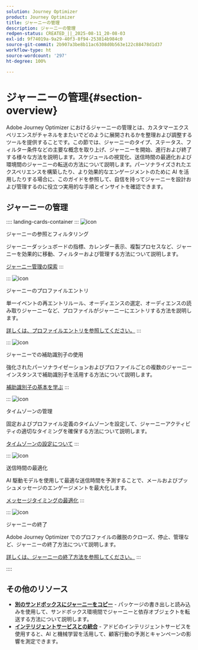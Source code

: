 ```yaml
---
solution: Journey Optimizer
product: Journey Optimizer
title: ジャーニーの管理
description: ジャーニーの管理
redpen-status: CREATED_||_2025-08-11_20-08-03
exl-id: 9f74019a-9a29-40f3-8f94-253814b984c0
source-git-commit: 2b907a3be8b11ac6308d0b563e122c88478d1d37
workflow-type: ht
source-wordcount: '297'
ht-degree: 100%

---
```


# ジャーニーの管理{#section-overview}

Adobe Journey Optimizer におけるジャーニーの管理とは、カスタマーエクスペリエンスがチャネルをまたいでどのように展開されるかを整理および調整するツールを提供することです。この節では、ジャーニーのタイプ、ステータス、フィルター条件などの主要な概念を取り上げ、ジャーニーを開始、進行および終了する様々な方法を説明します。スケジュールの視覚化、送信時間の最適化および環境間のジャーニーの転送の方法について説明します。パーソナライズされたエクスペリエンスを構築したり、より効果的なエンゲージメントのために AI を活用したりする場合に、このガイドを参照して、自信を持ってジャーニーを設計および管理するのに役立つ実用的な手順とインサイトを確認できます。

## ジャーニーの管理

:::: landing-cards-container
:::
![icon](https://cdn.experienceleague.adobe.com/icons/list-check.svg)

ジャーニーの参照とフィルタリング

ジャーニーダッシュボードの指標、カレンダー表示、複製プロセスなど、ジャーニーを効果的に移動、フィルターおよび管理する方法について説明します。

[ジャーニー管理の探索](../using/building-journeys/journey-ui.md)
:::

:::
![icon](https://cdn.experienceleague.adobe.com/icons/circle-play.svg)

ジャーニーのプロファイルエントリ

単一イベントの再エントリルール、オーディエンスの選定、オーディエンスの読み取りジャーニーなど、プロファイルがジャーニーにエントリする方法を説明します。

[詳しくは、プロファイルエントリを参照してください。](../using/building-journeys/entry-management.md)
:::

:::
![icon](https://cdn.experienceleague.adobe.com/icons/bullseye.svg)

ジャーニーでの補助識別子の使用

強化されたパーソナライゼーションおよびプロファイルごとの複数のジャーニーインスタンスで補助識別子を活用する方法について説明します。

[補助識別子の基本を学ぶ](../using/building-journeys/supplemental-identifier.md)
:::

:::
![icon](https://cdn.experienceleague.adobe.com/icons/gear.svg)

タイムゾーンの管理

固定およびプロファイル定義のタイムゾーンを設定して、ジャーニーアクティビティの適切なタイミングを確保する方法について説明します。

[タイムゾーンの設定について](../using/building-journeys/timezone-management.md)
:::

:::
![icon](https://cdn.experienceleague.adobe.com/icons/chart-line.svg)

送信時間の最適化

AI 駆動モデルを使用して最適な送信時間を予測することで、メールおよびプッシュメッセージのエンゲージメントを最大化します。

[メッセージタイミングの最適化](../using/building-journeys/send-time-optimization.md)
:::

:::
![icon](https://cdn.experienceleague.adobe.com/icons/circle-play.svg)

ジャーニーの終了

Adobe Journey Optimizer でのプロファイルの離脱のクローズ、停止、管理など、ジャーニーの終了方法について説明します。

[詳しくは、ジャーニーの終了方法を参照してください。](../using/building-journeys/end-journey.md)
:::

::::


## その他のリソース

- **[別のサンドボックスにジャーニーをコピー](../using/building-journeys/copy-to-sandbox.md)** - パッケージの書き出しと読み込みを使用して、サンドボックス環境間でジャーニーと依存オブジェクトを転送する方法について説明します。
- **[インテリジェントサービスとの統合](../using/building-journeys/ai-services-overview.md)** - アドビのインテリジェントサービスを使用すると、AI と機械学習を活用して、顧客行動の予測とキャンペーンの影響を測定できます。
